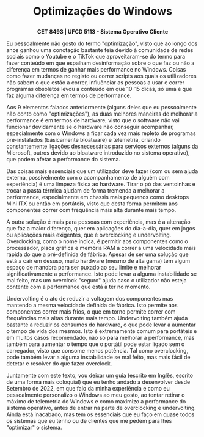 # <p align=center> Optimizações do Windows
**<p align=center> CET 8493 | UFCD 5113 - Sistema Operativo Cliente**

Eu pessoalmente não gosto do termo "optimização", visto que ao longo dos anos ganhou uma conotação bastante feia devido à comunidade de redes sociais como o Youtube e o TikTok que aproveitaram-se do termo para fazer conteúdo em que espalham desinformação sobre o que faz ou não a diferença em termos de ganhar mais performance no Windows. Coisas como fazer mudanças no registo ou correr scripts aos quais os utilizadores não sabem o que estão a correr, influênciar as pessoas a usar e correr programas obsoletos levou a conteúdo em que 10-15 dicas, só uma é que faz alguma diferença em termos de performance.

Aos 9 elementos falados anteriormente (alguns deles que eu pessoalmente não conto como "optimizações"), as duas melhores maneiras de melhorar a performance é em termos de hardware, visto que o software não vai funcionar devidamente se o hardware não conseguir acompanhar, especialmente com o Windows a ficar cada vez mais repleto de programas pré-instalados (básicamente bloatware) e telemetria, criando constantemente ligações desnecessárias para serviços externos (alguns da Microsoft, outros devido ao bloatware introduzido no sistema operativo), que podem afetar a performance do sistema.

Das coisas mais essenciais que um utilizador deve fazer (com ou sem ajuda externa, possivelmente com o acompanhamento de alguém com experiência) é uma limpeza fisica ao hardware. Tirar o pó das ventoinhas e trocar a pasta térmica ajudam de forma tremenda a melhorar a performance, especialmente em chassis mais pequenos como desktops Mini ITX ou então em portáteis, visto que desta forma permitem aos componentes correr com frequência mais alta durante mais tempo.

A outra solução é mais para pessoas com experiência, mas é a alteração que faz a maior diferença, quer em aplicações do dia-a-dia, quer em jogos ou aplicações mais exigentes, que é overclocking e undervolting. Overclocking, como o nome indica, é permitir aos componentes como o processador, placa gráfica e memória RAM a correr a uma velocidade mais rápida do que a pré-definida de fábrica. Apesar de ser uma solução que está a cair em desuso, muito hardware (mesmo de alta gama) tem algum espaço de manobra para ser puxado ao seu limite e melhorar significativamente a performance. Isto pode levar a alguma instabilidade se mal feito, mas um overclock "seguro" ajuda caso o utilizador não esteja contente com a performance que está a ter no momento.

Undervolting é o ato de reduzir a voltagem dos componentes mas mantendo a mesma velocidade definida de fábrica. Isto permite aos componentes correr mais frios, o que em torno permite correr com frequências mais altas durante mais tempo. Undervolting também ajuda bastante a reduzir os consumos do hardware, o que pode levar a aumentar o tempo de vida dos mesmos. Isto é extremamente comum para portáteis e em muitos casos recomendado, não só para melhorar a performance, mas também para aumentar o tempo que o portátil pode estar ligado sem o carregador, visto que consome menos potência. Tal como overclocking, pode também levar a alguma instabilidade se mal feito, mas mais fácil de detetar e resolver do que fazer overclock.

Juntamente com este texto, vou deixar um guia (escrito em Inglês, escrito de uma forma mais coloquial) que eu tenho andado a desenvolver desde Setembro de 2022, em que falo da minha experiência e como eu pessoalmente personalizo o Windows ao meu gosto, ao tentar retirar o máximo de telemetria do Windows e como maximizo a performance do sistema operativo, antes de entrar na parte de overclocking e undervolting. Ainda está inacabado, mas tem os essenciais que eu faço em quase todos os sistemas que eu tenho ou de clientes que me pedem para lhes "optimizar" o sistema.
